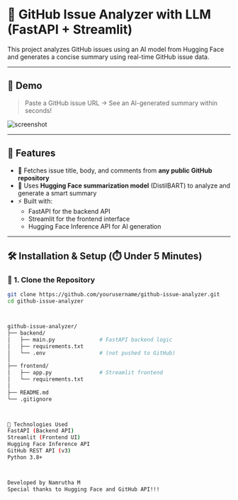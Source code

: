 # 🧠 GitHub Issue Analyzer with LLM (FastAPI + Streamlit)

This project analyzes GitHub issues using an AI model from Hugging Face and generates a concise summary using real-time GitHub issue data.

---

## 📸 Demo

> Paste a GitHub issue URL → See an AI-generated summary within seconds!

![screenshot](https://github.com/yourusername/github-issue-analyzer/assets/demo.gif)

---

## 🚀 Features

- 🧵 Fetches issue title, body, and comments from **any public GitHub repository**
- 🤖 Uses **Hugging Face summarization model** (DistilBART) to analyze and generate a smart summary
- ⚡ Built with:
  - FastAPI for the backend API
  - Streamlit for the frontend interface
  - Hugging Face Inference API for AI generation

---

## 🛠️ Installation & Setup (⏱️ Under 5 Minutes)

### 📁 1. Clone the Repository

```bash
git clone https://github.com/yourusername/github-issue-analyzer.git
cd github-issue-analyzer



github-issue-analyzer/
├── backend/
│   ├── main.py              # FastAPI backend logic
│   ├── requirements.txt
│   └── .env                 # (not pushed to GitHub)
│
├── frontend/
│   ├── app.py               # Streamlit frontend
│   └── requirements.txt
│
├── README.md
└── .gitignore



📄 Technologies Used
FastAPI (Backend API)
Streamlit (Frontend UI)
Hugging Face Inference API
GitHub REST API (v3)
Python 3.8+



Developed by Namrutha M
Special thanks to Hugging Face and GitHub API!!!


